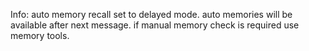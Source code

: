 Info: auto memory recall set to delayed mode. auto memories will be available after next message. if manual memory check is required use memory tools.